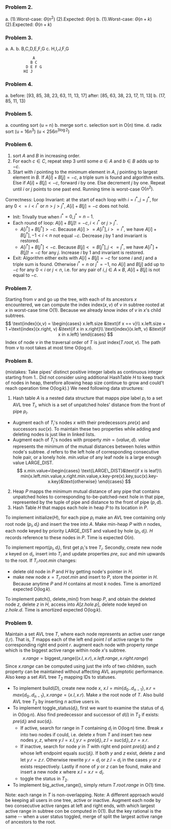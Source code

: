 ### Problem 2.
a.
(1).Worst-case:
$\Theta(n^2)$
(2).Expected:
$\Theta(n)$
b.
(1).Worst-case:
$\Theta(n+k)$
(2).Expected:
$\Theta(n+k)$

### Problem 3.
a.
A.
b.
B,C,D,E,F,G
c.
H,I,J,F,G
```
            A
           B C
         D E F G
        HI J
```

### Problem 4.
a.
before:
[93, 85, 38, 23, 63, 11, 13, 17]
after:
[85, 63, 38, 23, 17, 11, 13]
b.
(17, 85, 11, 13)

### Problem 5.
a.
counting sort
(u = n)
b.
merge sort
c.
selection sort in $\text{O}(n)$ time.
d.
radix sort
(u = $16n^3$)
(u < $256n^{3\log{2}}$)
### Problem 6.
1. sort $A$ and $B$ in increasing order.
2. For each $c\in C$, repeat step 3 until some $a\in A$ and $b \in B$ adds up to $-c$.
3. Start with $i$ pointing to the minimum element in $A$, $j$ pointing to largest element in $B$. If $A[i]+B[j]=-c$, a triple sum is found and algorithm exits. Else if $A[i]+B[j]<-c$, forward $i$ by one. Else decrement $j$ by one. Repeat until $i$ or $j$ points to one past end.
Running time is worst-case $\text{O}(n^2).$

Correctness:
Loop Invariant: at the start of each loop with $i=i^*,j=j^*$, for any $0<=i<i^*$ or $n>j>j^*$, $A[i]+B[j]=-c$ does not hold.
* Init: Trivally true when $i^*=0,j^*=n-1$.
* Each round of loop:
  $A[i]+B[j]!=-c,i<i^*\  \text{or}\ j>j^*$.
  * $A[i^*]+B[j^*]>-c$. Because $A[i]>=A[i^*],i>=i^*$, we have $A[i]+B[j^*],-1<i<n$ not equal $-c$. Decrease $j$ by 1 and invariant is restored.
  * $A[i^*]+B[j^*]<-c$. Because $B[j]<=B[j^*],j<=j^*$, we have $A[i^*]+B[j]!=-c$ for any $j$. Increase $i$ by 1 and invariant is restored. 
* Exit: Algorithm either exits with $A[i]+B[j]=-c$ for some $i$ and $j$ and a triple sum is found. Otherwise $i^*=n$ or $j^*=-1$, no $A[i]$ and $B[j]$ add up to $-c$ for any $0<i$ or $j<n$, i.e. for any pair of $i,j\in A\times B$, $A[i]+B[j]$ is not equal to $-c$.
### Problem 7.
Starting from $v$ and go up the tree, with each of its ancestors $x$ encountered, we can compute the index $\text{index}(x,v)$ of $v$ in subtree rooted at $x$ in worst-case time $\text{O}(1)$. Because we already know index of $v$ in $x$'s child subtrees.
$$
\text{index}(x,v) = \begin{cases}
x.left.size 
&\text{if x == v}\\
x.left.size + 1 +\text{index}(x.right, v)
&\text{if x in x.right}\\
\text{index}(x.left, v) 
&\text{if x in x.left}
\end{cases}
$$
Index of node $v$ in the traversal order of $T$ is just $\text{index}(T.root,v)$. The path from $v$ to root takes at most time $\text{O}(\log{n})$.

### Problem 8.
(mistakes:
Take pipes' distinct positive integer labels as continuous integer starting from 1..
Did not consider using additional HashTable $H$ to keep track of nodes in heap, therefore allowing heap size continue to grow and could't reach operation time $\text{O}(\log{k})$.)
We need following data structures:
1. Hash table $A$ is a nested data structure that mapps pipe label $p_i$ to a set AVL tree $T_i$, which is a set of unpatched holes' distance from the front of pipe $p_i$.
  * Augment each of $T_i$'s nodes $x$ with their predecessors $pre(x)$ and successors $suc(x)$. To maintain these two properties while adding and deleting nodes is just like in linked lists.
  * Augment each of $T_i$'s nodes with property $min=(value,d)$. $value$ represents the minimum of the mutual distances between holes within node's subtree. $d$ refers to the left hole of corresponding consecutive hole pair, or a lonely hole. $min.value$ of any leaf node is a large enough value LARGE_DIST.
$$
  x.min.value=\begin{cases}
  \text{LARGE\_DIST}&\text{if x is leaf}\\
  min(x.left.min.value,x.right.min.value,x.key-pre(x).key,suc(x).key-x.key)&\text{otherwise}
  \end{cases}
$$
2. Heap $P$ mapps the minimum mutual distance of any pipe that contains unpatched holes to corresponding to-be-patched-next hole in that pipe, represented by the tuple of pipe and distance to the front of pipe $(p,d)$.  
3. Hash Table $H$ that mapps each hole in heap $P$ to its location in $P$.

To implement $\text{initialize}(H)$, for each pipe $p_i$ make an AVL tree containing only root node $(p_i,d_i)$ and insert the tree into $A$. Make min-heap $P$ with $n$ nodes, each node keyed by priority LARGE_DIST and valued by hole $(p_i,d_i)$. $H$ records reference to these nodes in $P$. Time is expected $\text{O}(n)$.

To implement $\text{report}(p_i,d_i)$, first get $p_i$'s tree $T_i$. Secondly, create new node $x$ keyed on $d_i$, insert into $T_i$ and update properties $pre$, $suc$ and $min$ upwards to the root. If $T_i.root.min$ changes:
  * delete old node in $P$ and $H$ by getting node's pointer in $H$.
  * make new node $x = T_i.root.min$ and insert to $P$, store the pointer in $H$.
Because anytime $P$ and $H$ contains at most $k$ nodes. Time is amortized expected $\text{O}(\log{k})$.

To implement $\text{patch}()$, delete_min() from heap $P$, and obtain the deleted node $z$, delete $z$ in $H$, access into $A[z.hole.p]$, delete node keyed on $z.hole.d$. Time is amortized expected $\text{O}(\log{k})$.



### Problem 9.
Maintain a set AVL tree $T$, where each node represents an active user range (l,r). That is, $T$ mapps each of the left end point $l$ of active range to the corresponding right end point $r$. augment each node with property $range$ which is the biggest active range within node $x$'s subtree.
$$
x.range=\text{biggest\_range}((x.l,x.r),x.left.range,x.right.range)
$$
Since $x.range$ can be computed using just the info of two children, such property can be maintained without affecting AVL asymptotic performance.
Also keep a set AVL tree $T_2$ mapping IDs to statuses.
* To implement $\text{build}(D)$, create new node $x$, $x.l = min\{d_0..d_{n-1}\},x.r=max\{d_0..d_{n-1}\}, x.range=(x.l,x.r)$. Make $x$ the root node of $T$. Also build AVL tree $T_2$ by inserting $n$ active users in.
* To implement $\text{toggle\_status}(d_i)$, first we want to examine the status of $d_i$ in $\text{O}(\log{n})$. Also find predecessor and successor of $d(i)$ in $T_2$ if exists: $pre(d_i)$ and $suc(d_i)$.
  * If active, search for range in $T$ containing $d_i$ in $\text{O}(\log{n})$ time. Break $x$ into two nodes if could, i.e. delete $x$ from $T$ and insert two new nodes $y,z$, where $y.l=x.l,y.r=pre(d_i), z.l=suc(d_i),z.r=x.r$.
  * If inactive, search for node $y$ in $T$ with right end point $pre(d_i)$ and $z$ whose left endpoint equals $suc(d_i)$. If both $y$ and $z$ exist, delete $z$ and let $y.r=z.r$. Otherwise rewrite $y.r=d_i$ or $z.l=d_i$ in the cases $y$ or $z$ exists respectively. Lastly if none of $y$ or $z$ can be found, make and insert a new node $x$ where $x.l=x.r=d_i$.
  * toggle the status in $T_2$.
* To implement $\text{big\_active\_range()}$, simply return $T.root.range$ in $\text{O}(1)$ time.

Note: each range in $T$ is non-overlapping.
Note: A different approach would be keeping all users in one tree, active or inactive. Augment each node by two consecutive active ranges at left and right ends, with which largest active range in subtree con be computed in $\text{0}(1)$. But the key rational is the same -- when a user status toggled, merge of split the largest active range of ancestors to the root.

